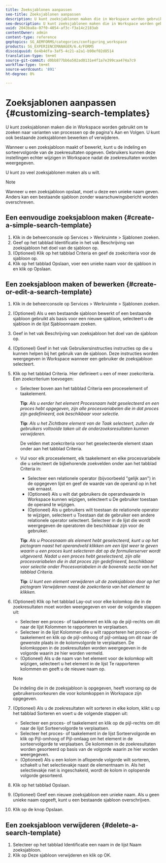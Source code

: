 ```yaml
---
title: Zoeksjablonen aanpassen
seo-title: Zoeksjablonen aanpassen
description: U kunt zoeksjablonen maken die in Workspace worden gebruikt om te zoeken naar varianten van processen op de pagina's Aan en Volgen. U kunt ook bestaande zoeksjablonen bewerken of verwijderen.
seo-description: U kunt zoeksjablonen maken die in Workspace worden gebruikt om te zoeken naar varianten van processen op de pagina's Aan en Volgen. U kunt ook bestaande zoeksjablonen bewerken of verwijderen.
uuid: 2043ba8a-07f0-4054-af3c-f3a14c2183ab
contentOwner: admin
content-type: reference
geptopics: SG_AEMFORMS/categories/configuring_workspace
products: SG_EXPERIENCEMANAGER/6.4/FORMS
discoiquuid: 6e4b4dfa-3af5-4c21-a2a1-b90ef02d8514
translation-type: tm+mt
source-git-commit: d0bb877bb6a502ad0131e4f1a7e399caa474a7c9
workflow-type: tm+mt
source-wordcount: '891'
ht-degree: 0%

---
```



# Zoeksjablonen aanpassen {#customizing-search-templates}

U kunt zoeksjablonen maken die in Workspace worden gebruikt om te zoeken naar varianten van processen op de pagina&#39;s Aan en Volgen. U kunt ook bestaande zoeksjablonen bewerken of verwijderen.

Wanneer u een zoeksjabloon maakt of bewerkt, kunt u de indeling en sorteervolgorde van de zoekresultaten opgeven. Gebruikers kunnen deze instellingen echter wijzigen in Workspace nadat de zoekresultaten worden weergegeven.

U kunt zo veel zoeksjablonen maken als u wilt.

>[!NOTE]
>
>Wanneer u een zoeksjabloon opslaat, moet u deze een unieke naam geven. Anders kan een bestaande sjabloon zonder waarschuwingsbericht worden overschreven.

## Een eenvoudige zoeksjabloon maken {#create-a-simple-search-template}

1. Klik in de beheerconsole op Services > Werkruimte > Sjablonen zoeken.
1. Geef op het tabblad Identificatie in het vak Beschrijving van zoeksjabloon het doel van de sjabloon op.
1. (Optioneel) Klik op het tabblad Criteria en geef de zoekcriteria voor de sjabloon op.
1. Klik op het tabblad Opslaan, voer een unieke naam voor de sjabloon in en klik op Opslaan.

## Een zoeksjabloon maken of bewerken {#create-or-edit-a-search-template}

1. Klik in de beheerconsole op Services > Werkruimte > Sjablonen zoeken.
1. (Optioneel) Als u een bestaande sjabloon bewerkt of een bestaande sjabloon gebruikt als basis voor een nieuwe sjabloon, selecteert u de sjabloon in de lijst Sjabloonnaam zoeken.
1. Geef in het vak Beschrijving van zoeksjabloon het doel van de sjabloon op.
1. (Optioneel) Geef in het vak Gebruikersinstructies instructies op die u kunnen helpen bij het gebruik van de sjabloon. Deze instructies worden weergegeven in Workspace wanneer een gebruiker de zoeksjabloon selecteert.
1. Klik op het tabblad Criteria. Hier definieert u een of meer zoekcriteria. Een zoekcriterium toevoegen:

   * Selecteer boven aan het tabblad Criteria een proceselement of taakelement.

      **Tip**: *Als u eerder het element Procesnaam hebt geselecteerd en een proces hebt opgegeven, zijn alle procesvariabelen die in dat proces zijn gedefinieerd, ook beschikbaar voor selectie.*

      **Tip**: *Als u het Zichtbare element van de Taak selecteert, zullen de gebruikers voltooide taken uit de onderzoeksresultaten kunnen verwijderen.*

      De velden met zoekcriteria voor het geselecteerde element staan onder aan het tabblad Criteria.

   * Vul voor elk proceselement, elk taakelement en elke procesvariabele die u selecteert de bijbehorende zoekvelden onder aan het tabblad Criteria in:

      * Selecteer een relationele operator (bijvoorbeeld &quot;gelijk aan&quot;) in de opgegeven lijst en geef de waarde van de operand op in het vak ernaast.
      * (Optioneel) Als u wilt dat gebruikers de operandwaarde in Workspace kunnen wijzigen, selecteert u De gebruiker toestaan de operand te wijzigen.
      * (Optioneel) Als u gebruikers wilt toestaan de relationele operator te wijzigen, selecteert u Toestaan dat de gebruiker een andere relationele operator selecteert. Selecteer in de lijst die wordt weergegeven de operatoren die beschikbaar zijn voor de gebruiker.

      **Tip**: *Als u Procesnaam als element hebt geselecteerd, kunt u op het pictogram naast het operandveld klikken om een lijst weer te geven waarin u een proces kunt selecteren dat op de formulierserver wordt uitgevoerd. Nadat u een proces hebt geselecteerd, zijn alle procesvariabelen die in dat proces zijn gedefinieerd, beschikbaar voor selectie onder Procesvariabelen in de bovenste sectie van het tabblad Criteria.*

      **Tip**: *U kunt een element verwijderen uit de zoeksjabloon door op het pictogram Verwijderen naast de zoekcriteria van het element te klikken.*


1. (Optioneel) Klik op het tabblad Lay-out voor elke kolomkop die in de zoekresultaten moet worden weergegeven en voer de volgende stappen uit:

   * Selecteer een proces- of taakelement en klik op de pijl-rechts om dit naar de lijst Kolommen te rapporteren te verplaatsen.
   * Selecteer in de lijst Kolommen die u wilt rapporteren het proces- of taakelement en klik op de pijl-omhoog of pijl-omlaag om dit naar de gewenste plaats in de kolomvolgorde te verplaatsen. De kolomkoppen in de zoekresultaten worden weergegeven in de volgorde waarin ze hier worden vermeld.
   * (Optioneel) Als u de naam van het element voor de kolomkop wilt wijzigen, selecteert u het element in de lijst Te rapporteren kolommen en geeft u de nieuwe naam op.

   >[!NOTE]
   >
   >De indeling die in de zoeksjabloon is opgegeven, heeft voorrang op de gebruikersvoorkeuren die voor kolomkoppen in Workspace zijn opgegeven.

1. (Optioneel) Als u de zoekresultaten wilt sorteren in elke kolom, klikt u op het tabblad Sorteren en voert u de volgende stappen uit:

   * Selecteer een proces- of taakelement en klik op de pijl-rechts om dit naar de lijst Sorteervolgorde te verplaatsen.
   * Selecteer het proces- of taakelement in de lijst Sorteervolgorde en klik op Pijl-omhoog of Pijl-omlaag om het element in de sorteervolgorde te verplaatsen. De kolommen in de zoekresultaten worden gesorteerd op basis van de volgorde waarin ze hier worden weergegeven.
   * (Optioneel) Als u een kolom in aflopende volgorde wilt sorteren, schakelt u het selectievakje naast de elementnaam in. Als het selectievakje niet is ingeschakeld, wordt de kolom in oplopende volgorde gesorteerd.

1. Klik op het tabblad Opslaan.
1. (Optioneel) Geef een nieuwe zoeksjabloon een unieke naam. Als u geen unieke naam opgeeft, kunt u een bestaande sjabloon overschrijven.
1. Klik op de knop Opslaan.

## Een zoeksjabloon verwijderen {#delete-a-search-template}

1. Selecteer op het tabblad Identificatie een naam in de lijst Naam zoeksjabloon.
1. Klik op Deze sjabloon verwijderen en klik op OK.


